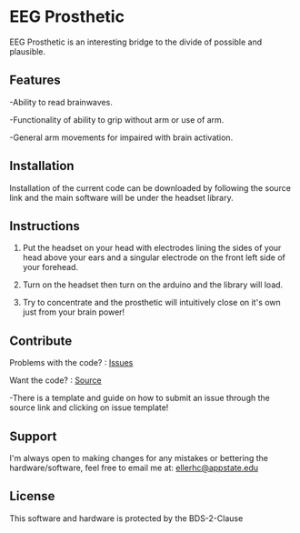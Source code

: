 EEG Prosthetic
==============
EEG Prosthetic is an interesting bridge to the divide of possible and plausible.



Features
--------

-Ability to read brainwaves.

-Functionality of ability to grip without arm or use of arm.

-General arm movements for impaired with brain activation.

Installation
------------

Installation of the current code can be downloaded by following the source link and the main software will be under the headset library.

Instructions
------------

1. Put the headset on your head with electrodes lining the sides of your head above your ears and a singular electrode on the front left side of your forehead.

2. Turn on the headset then turn on the arduino and the library will load.

3. Try to concentrate and the prosthetic will intuitively close on it's own just from your brain power!

Contribute
----------

Problems with the code? : [Issues](github.com/HunterEller/EEG-Prosthetic/issues "Issues")

Want the code? : [Source](github.com/HunterEller/EEG-Prosthetic "Source")

-There is a template and guide on how to submit an issue through the source link and clicking on issue template!

Support
-------

I'm always open to making changes for any mistakes or bettering the hardware/software, 
feel free to email me at: ellerhc@appstate.edu

License
-------

This software and hardware is protected by the BDS-2-Clause
